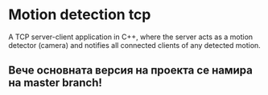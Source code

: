 # Motion detection tcp
A TCP server-client application in C++, where the server acts as a motion detector (camera) and notifies all connected clients of any detected motion.
## Вече основната версия на проекта се намира на master branch! 
